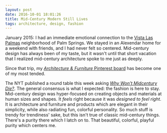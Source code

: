 ```yaml
---
layout: post
date: 2016-10-01 18:01:26
title: Mid-Century Modern Still Lives
tags: architecture, design, fashion
---
```

January 2015: I had an immediate emotional connection to the [Vista Las Palmas](https://www.google.com/search?q=Vista+Las+Palmas&espv=2&biw=1440&bih=776&source=lnms&tbm=isch&sa=X&ved=0ahUKEwic7LWt07rPAhUBCz4KHW2ZBU4Q_AUIBygC#tbm=isch&q=Vista+Las+Palmas+Palm+Springs) neighborhood of Palm Springs. We stayed in an Alexendar home for a weekend with friends, and I had never felt so centered. Mid-century design has always been of my taste, but it wasn't until that short vacation that I realized mid-century architecture spoke to me just as deeply. 

Since that trip, my [*Architecture & Furniture* Pinterest board](https://www.pinterest.com/brianfeeney/architecture-furniture/) has become one of my most tended.

The NYT published a round table this week asking [*Why Won’t Midcentury Die?*](http://www.nytimes.com/2016/10/06/style/why-wont-midcentury-modern-design-die.html). The general consensus is what I expected: the fashion is here to stay. Mid-century design was hyper-focused on creating objects and materials at human sizes and shapes. It *feels* right because it was *designed to feel right*. It is architecture and furniture and products which are elegant in their simplicity, while also radiating fun, colorful personality. So much stuff is trendy for trendiness' sake, but this isn't true of classic mid-century things. There's a purity there which I latch on to. That beautiful, colorful, playful purity which centers me.
